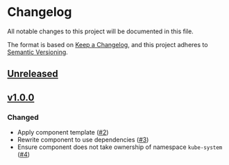 # Changelog
All notable changes to this project will be documented in this file.

The format is based on [Keep a Changelog](https://keepachangelog.com/en/1.0.0/),
and this project adheres to [Semantic Versioning](https://semver.org/spec/v2.0.0.html).

## [Unreleased]

## [v1.0.0]
### Changed

- Apply component template ([#2])
- Rewrite component to use dependencies ([#3])
- Ensure component does not take ownership of namespace `kube-system` ([#4])

[Unreleased]: https://github.com/projectsyn/component-csi-cloudscale/compare/v1.0.0...HEAD
[v1.0.0]: https://github.com/projectsyn/component-csi-cloudscale/releases/tag/v1.0.0

[#2]: https://github.com/projectsyn/component-csi-cloudscale/pull/2
[#3]: https://github.com/projectsyn/component-csi-cloudscale/pull/3
[#4]: https://github.com/projectsyn/component-csi-cloudscale/pull/4
